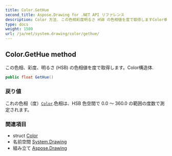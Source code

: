 ```yaml
---
title: Color.GetHue
second_title: Aspose.Drawing for .NET API リファレンス
description: Color 方法. この色相彩度明るさ HSB の色相値を度で取得しますColor構造体.
type: docs
weight: 1580
url: /ja/net/system.drawing/color/gethue/
---
```

## Color.GetHue method

この色相、彩度、明るさ (HSB) の色相値を度で取得します。Color構造体.

```csharp
public float GetHue()
```

### 戻り値

これの色相（度）[`Color`](../).色相は、HSB 色空間で 0.0 ～ 360.0 の範囲の度数で測定されます。

### 関連項目

* struct [Color](../)
* 名前空間 [System.Drawing](../../color/)
* 組み立て [Aspose.Drawing](../../../)


